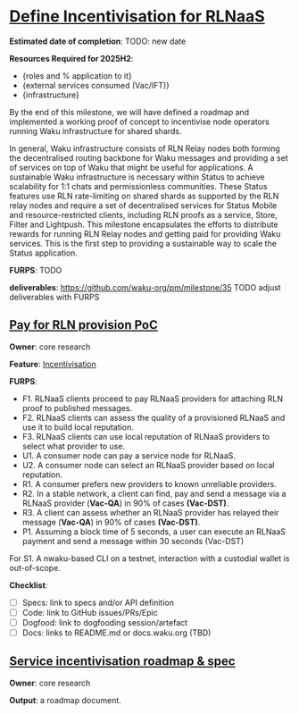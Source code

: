 # [Define Incentivisation for RLNaaS](https://github.com/waku-org/pm/milestone/35)

**Estimated date of completion**: TODO: new date

**Resources Required for 2025H2**:
- {roles and % application to it}
- {external services consumed (Vac/IFT)}
- {infrastructure}

By the end of this milestone, we will have defined a roadmap and implemented a working proof of concept to incentivise node operators running Waku infrastructure for shared shards.

In general, Waku infrastructure consists of RLN Relay nodes both forming the decentralised routing backbone for Waku messages and providing a set of services on top of Waku that might be useful for applications.
A sustainable Waku infrastructure is necessary within Status to achieve scalability for 1:1 chats and permissionless communities.
These Status features use RLN rate-limiting on shared shards as supported by the RLN relay nodes
and require a set of decentralised services for Status Mobile and resource-restricted clients,
including RLN proofs as a service, Store, Filter and Lightpush.
This milestone encapsulates the efforts to distribute rewards for running RLN Relay nodes and getting paid for providing Waku services.
This is the first step to providing a sustainable way to scale the Status application.

**FURPS**: TODO

**deliverables**: https://github.com/waku-org/pm/milestone/35 TODO adjust deliverables with FURPS

## [Pay for RLN provision PoC](https://github.com/waku-org/pm/issues/245)

**Owner**: core research

**Feature**: [Incentivisation](/FURPS/core/incentivisation.md)

**FURPS**:
- F1. RLNaaS clients proceed to pay RLNaaS providers for attaching RLN proof to published messages.
- F2. RLNaaS clients can assess the quality of a provisioned RLNaaS and use it to build local reputation.
- F3. RLNaaS clients can use local reputation of RLNaaS providers to select what provider to use.
- U1. A consumer node can pay a service node for RLNaaS.
- U2. A consumer node can select an RLNaaS provider based on local reputation.
- R1. A consumer prefers new providers to known unreliable providers.
- R2. In a stable network, a client can find, pay and send a message via a RLNaaS provider (**Vac-QA**)
   in 90% of cases **(Vac-DST)**.
- R3. A client can assess whether an RLNaaS provider has relayed their message (**Vac-QA**)
   in 90% of cases **(Vac-DST)**.
- P1. Assuming a block time of 5 seconds,
  a user can execute an RLNaaS payment and send a message within 30 seconds (Vac-DST)

For S1. A nwaku-based CLI on a testnet, interaction with a custodial wallet is out-of-scope.

**Checklist**:
- [ ] Specs: link to specs and/or API definition
- [ ] Code: link to GitHub issues/PRs/Epic
- [ ] Dogfood: link to dogfooding session/artefact
- [ ] Docs: links to README.md or docs.waku.org (TBD)

## [Service incentivisation roadmap & spec](https://github.com/waku-org/pm/issues/246)

**Owner**: core research

**Output**: a roadmap document.